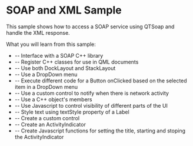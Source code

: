 # SOAP and XML Sample

This sample shows how to access a SOAP service using QTSoap and handle the XML response. 

What you will learn from this sample:
*  -- Interface with a SOAP C++ library
*  -- Register C++ classes for use in QML documents
*  -- Use both DockLayout and StackLayout
*  -- Use a DropDown menu
*  -- Execute different code for a Button onClicked based on the selected item in a DropDown menu
*  -- Use a custom control to notify when there is network activity
*  -- Use a C++ object's members
*  -- Use Javascript to control visibility of different parts of the UI
*  -- Style text using textStyle property of a Label
*  -- Create a custom control
*  -- Create an ActivityIndicator
*  -- Create Javascript functions for setting the title, starting and stoping the ActivityIndicator
